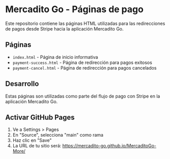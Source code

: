 # Mercadito Go - Páginas de pago

Este repositorio contiene las páginas HTML utilizadas para las redirecciones de pagos desde Stripe hacia la aplicación Mercadito Go.

## Páginas

- `index.html` - Página de inicio informativa
- `payment-success.html` - Página de redirección para pagos exitosos
- `payment-cancel.html` - Página de redirección para pagos cancelados

## Desarrollo

Estas páginas son utilizadas como parte del flujo de pago con Stripe en la aplicación Mercadito Go.

## Activar GitHub Pages

1. Ve a Settings > Pages
2. En "Source", selecciona "main" como rama
3. Haz clic en "Save"
4. La URL de tu sitio será: https://mercadito-go.github.io/MercaditoGo-More/
